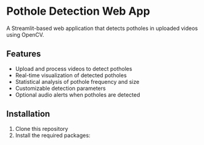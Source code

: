 # Pothole Detection Web App

A Streamlit-based web application that detects potholes in uploaded videos using OpenCV.

## Features

- Upload and process videos to detect potholes
- Real-time visualization of detected potholes
- Statistical analysis of pothole frequency and size
- Customizable detection parameters
- Optional audio alerts when potholes are detected

## Installation

1. Clone this repository
2. Install the required packages:

